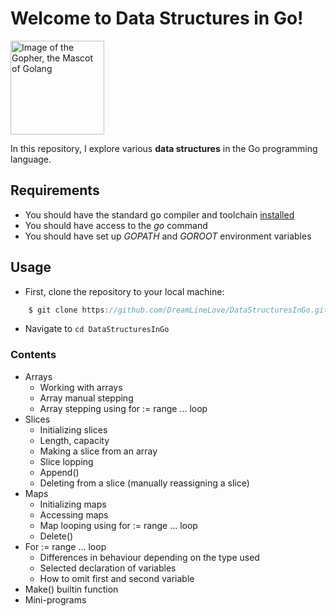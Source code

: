 # Welcome to Data Structures in Go!
<img src="https://www.golinuxcloud.com/wp-content/uploads/goher2-1-218x300.jpg" width="150px" alt="Image of the Gopher, the Mascot of Golang" />

In this repository, I explore various **data structures** in the Go programming language.

## Requirements
- You should have the standard go compiler and toolchain <a href="https://go.dev/learn/" target="_blank">installed</a>
- You should have access to the *go* command
- You should have set up *GOPATH* and *GOROOT* environment variables

## Usage
- First, clone the repository to your local machine:
```go
    $ git clone https://github.com/DreamLineLove/DataStructuresInGo.git
```
- Navigate to ```cd DataStructuresInGo```

### Contents
- Arrays
    - Working with arrays
    - Array manual stepping
    - Array stepping using for := range ... loop
- Slices 
    - Initializing slices
    - Length, capacity
    - Making a slice from an array
    - Slice lopping
    - Append()
    - Deleting from a slice (manually reassigning a slice)
- Maps
    - Initializing maps
    - Accessing maps
    - Map looping using for := range ... loop
    - Delete()
- For := range ... loop
    - Differences in behaviour depending on the type used
    - Selected declaration of variables
    - How to omit first and second variable
- Make() builtin function
- Mini-programs

